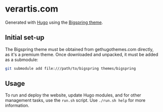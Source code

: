 # verartis.com

Generated with [Hugo](https://gohugo.io/) using the [Bigspring
theme](https://gethugothemes.com/products/bigspring).

## Initial set-up

The Bigspring theme must be obtained from gethugothemes.com directly, as it's a
premium theme. Once downloaded and unpacked, it must be added as a submodule:

```sh
git submodule add file:///path/to/bigspring themes/bigspring
```

## Usage

To run and deploy the website, update Hugo modules, and for other management
tasks, use the `run.sh` script. Use `./run.sh help` for more information.
